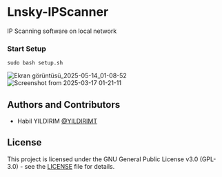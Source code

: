 # Lnsky-IPScanner
IP Scanning software on local network

### Start Setup

`sudo bash setup.sh`

![Ekran görüntüsü_2025-05-14_01-08-52](https://github.com/user-attachments/assets/4a8e9825-c7d1-438f-998c-4d4ceb738494)
![Screenshot from 2025-03-17 01-21-11](https://github.com/user-attachments/assets/abc75f67-5ed6-4ef8-beb4-f8de1738d581)

## Authors and Contributors

* Habil YILDIRIM [@YILDIRIMT](https://github.com/YILDIRIMT)

## License

This project is licensed under the GNU General Public License v3.0 (GPL-3.0) - see the [LICENSE](LICENSE) file for details.
